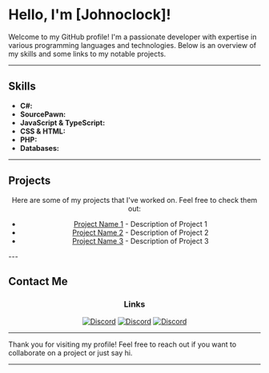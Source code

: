 # Hello, I'm [Johnoclock]!

Welcome to my GitHub profile! I'm a passionate developer with expertise in various programming languages and technologies. Below is an overview of my skills and some links to my notable projects.

---

## Skills
- **C#:** 
- **SourcePawn:** 
- **JavaScript & TypeScript:**
- **CSS & HTML:** 
- **PHP:** 
- **Databases:** 

---

## Projects
<div align="center">
Here are some of my projects that I've worked on. Feel free to check them out:

- [Project Name 1](https://github.com/yourusername/project1) - Description of Project 1
- [Project Name 2](https://github.com/yourusername/project2) - Description of Project 2
- [Project Name 3](https://github.com/yourusername/project3) - Description of Project 3
</div>
---

## Contact Me
<div align="center">
  <h3>Links</h3>
  
  <a target="_blank" href="https://discord.com/users/151762679659233280"><img src="https://img.shields.io/static/v1?label=&message=Discord&color=161B22&style=for-the-badge&logo=discord" alt="Discord" /></a>
  <a target="_blank" href="https://discord.com/users/151762679659233280"><img src="https://img.shields.io/static/v1?label=&message=Discord&color=161B22&style=for-the-badge&logo=discord" alt="Discord" /></a>
  <a target="_blank" href="https://discord.com/users/151762679659233280"><img src="https://img.shields.io/static/v1?label=&message=Discord&color=161B22&style=for-the-badge&logo=discord" alt="Discord" /></a>
</div>

---

Thank you for visiting my profile! Feel free to reach out if you want to collaborate on a project or just say hi.



---
